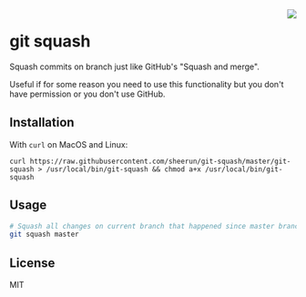 <img align="right" src="https://i.imgur.com/4iAqPLR.jpg">

# git squash 

Squash commits on branch just like GitHub's "Squash and merge".

Useful if for some reason you need to use this functionality but you don't have permission or you don't use GitHub.

## Installation

With `curl` on MacOS and Linux:

```
curl https://raw.githubusercontent.com/sheerun/git-squash/master/git-squash > /usr/local/bin/git-squash && chmod a+x /usr/local/bin/git-squash
```

## Usage

```sh
# Squash all changes on current branch that happened since master branch
git squash master
```

## License

MIT

